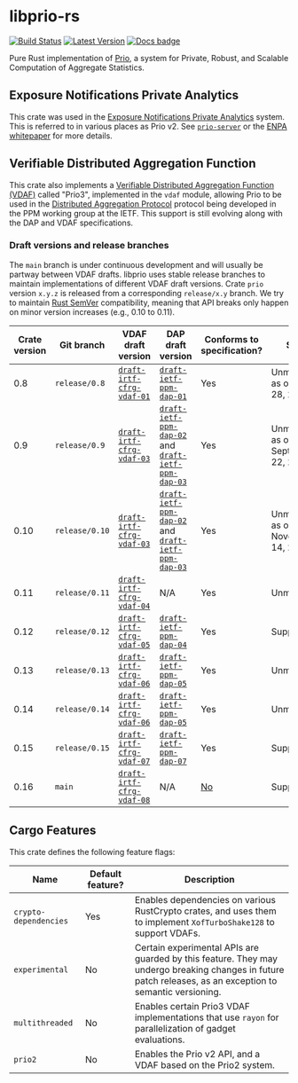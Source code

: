 # libprio-rs
[![Build Status]][actions] [![Latest Version]][crates.io] [![Docs badge]][docs.rs]

[Build Status]: https://github.com/divviup/libprio-rs/workflows/ci-build/badge.svg
[actions]: https://github.com/divviup/libprio-rs/actions?query=branch%3Amain
[Latest Version]: https://img.shields.io/crates/v/prio.svg
[crates.io]: https://crates.io/crates/prio
[Docs badge]: https://img.shields.io/badge/docs.rs-rustdoc-green
[docs.rs]: https://docs.rs/prio/

Pure Rust implementation of [Prio](https://crypto.stanford.edu/prio/), a system for Private, Robust,
and Scalable Computation of Aggregate Statistics.

## Exposure Notifications Private Analytics

This crate was used in the [Exposure Notifications Private Analytics][enpa]
system. This is referred to in various places as Prio v2. See
[`prio-server`][prio-server] or the [ENPA whitepaper][enpa-whitepaper] for more
details.

## Verifiable Distributed Aggregation Function

This crate also implements a [Verifiable Distributed Aggregation Function
(VDAF)][vdaf] called "Prio3", implemented in the `vdaf` module, allowing Prio to
be used in the [Distributed Aggregation Protocol][dap] protocol being developed
in the PPM working group at the IETF. This support is still evolving along with
the DAP and VDAF specifications.

### Draft versions and release branches

The `main` branch is under continuous development and will usually be partway between VDAF drafts.
libprio uses stable release branches to maintain implementations of different VDAF draft versions.
Crate `prio` version `x.y.z` is released from a corresponding `release/x.y` branch. We try to
maintain [Rust SemVer][semver] compatibility, meaning that API breaks only happen on minor version
increases (e.g., 0.10 to 0.11).

| Crate version | Git branch | VDAF draft version | DAP draft version | Conforms to specification? | Status |
| ----- | ---------- | ------------- | ------------- | --------------------- | ------ |
| 0.8 | `release/0.8` | [`draft-irtf-cfrg-vdaf-01`][vdaf-01] | [`draft-ietf-ppm-dap-01`][dap-01] | Yes | Unmaintained as of March 28, 2023 |
| 0.9 | `release/0.9` | [`draft-irtf-cfrg-vdaf-03`][vdaf-03] | [`draft-ietf-ppm-dap-02`][dap-02] and [`draft-ietf-ppm-dap-03`][dap-03] | Yes | Unmaintained as of September 22, 2022 |
| 0.10 | `release/0.10` | [`draft-irtf-cfrg-vdaf-03`][vdaf-03] | [`draft-ietf-ppm-dap-02`][dap-02] and [`draft-ietf-ppm-dap-03`][dap-03] | Yes | Unmaintained as of November 14, 2023 |
| 0.11 | `release/0.11` | [`draft-irtf-cfrg-vdaf-04`][vdaf-04] | N/A | Yes | Unmaintained |
| 0.12 | `release/0.12` | [`draft-irtf-cfrg-vdaf-05`][vdaf-05] | [`draft-ietf-ppm-dap-04`][dap-04] | Yes | Supported |
| 0.13 | `release/0.13` | [`draft-irtf-cfrg-vdaf-06`][vdaf-06] | [`draft-ietf-ppm-dap-05`][dap-05] | Yes | Unmaintained |
| 0.14 | `release/0.14` | [`draft-irtf-cfrg-vdaf-06`][vdaf-06] | [`draft-ietf-ppm-dap-05`][dap-05] | Yes | Unmaintained |
| 0.15 | `release/0.15` | [`draft-irtf-cfrg-vdaf-07`][vdaf-07] | [`draft-ietf-ppm-dap-07`][dap-07] | Yes | Supported |
| 0.16 | `main` | [`draft-irtf-cfrg-vdaf-08`][vdaf-08] | N/A | [No](https://github.com/divviup/libprio-rs/issues/839) | Supported |

[vdaf-01]: https://datatracker.ietf.org/doc/draft-irtf-cfrg-vdaf/01/
[vdaf-03]: https://datatracker.ietf.org/doc/draft-irtf-cfrg-vdaf/03/
[vdaf-04]: https://datatracker.ietf.org/doc/draft-irtf-cfrg-vdaf/04/
[vdaf-05]: https://datatracker.ietf.org/doc/draft-irtf-cfrg-vdaf/05/
[vdaf-06]: https://datatracker.ietf.org/doc/draft-irtf-cfrg-vdaf/06/
[vdaf-07]: https://datatracker.ietf.org/doc/draft-irtf-cfrg-vdaf/07/
[vdaf-08]: https://datatracker.ietf.org/doc/draft-irtf-cfrg-vdaf/08/
[dap-01]: https://datatracker.ietf.org/doc/draft-ietf-ppm-dap/01/
[dap-02]: https://datatracker.ietf.org/doc/draft-ietf-ppm-dap/02/
[dap-03]: https://datatracker.ietf.org/doc/draft-ietf-ppm-dap/03/
[dap-04]: https://datatracker.ietf.org/doc/draft-ietf-ppm-dap/04/
[dap-05]: https://datatracker.ietf.org/doc/draft-ietf-ppm-dap/05/
[dap-07]: https://datatracker.ietf.org/doc/draft-ietf-ppm-dap/07/
[enpa]: https://www.abetterinternet.org/post/prio-services-for-covid-en/
[enpa-whitepaper]: https://covid19-static.cdn-apple.com/applications/covid19/current/static/contact-tracing/pdf/ENPA_White_Paper.pdf
[prio-server]: https://github.com/divviup/prio-server
[vdaf]: https://datatracker.ietf.org/doc/draft-irtf-cfrg-vdaf/
[dap]: https://datatracker.ietf.org/doc/draft-ietf-ppm-dap/
[semver]: https://doc.rust-lang.org/cargo/reference/semver.html

## Cargo Features

This crate defines the following feature flags:

|Name|Default feature?|Description|
|---|---|---|
|`crypto-dependencies`|Yes|Enables dependencies on various RustCrypto crates, and uses them to implement `XofTurboShake128` to support VDAFs.|
|`experimental`|No|Certain experimental APIs are guarded by this feature. They may undergo breaking changes in future patch releases, as an exception to semantic versioning.|
|`multithreaded`|No|Enables certain Prio3 VDAF implementations that use `rayon` for parallelization of gadget evaluations.|
|`prio2`|No|Enables the Prio v2 API, and a VDAF based on the Prio2 system.|

